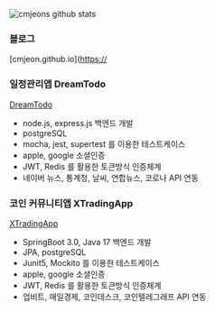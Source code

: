 <!--
**cmjeon/cmjeon** is a ✨ _special_ ✨ repository because its `README.md` (this file) appears on your GitHub profile.

Here are some ideas to get you started:

- 🔭 I’m currently working on ...
- 🌱 I’m currently learning ...
- 👯 I’m looking to collaborate on ...
- 🤔 I’m looking for help with ...
- 💬 Ask me about ...
- 📫 How to reach me: ...
- 😄 Pronouns: ...
- ⚡ Fun fact: ...
-->

![cmjeons github stats](https://github-readme-stats.vercel.app/api?username=cmjeon&show_icons=true&theme=merko)

<!-- 
<div>
  <img alt="Snake Gif" src="https://github.com/cmjeon/cmjeon/blob/main/Snake_Gif.svg" />
  <a href="#"><img src="https://capsule-render.vercel.app/api?type=waving&color=_hexcode&height=100&section=footer" /></a>
</div>
-->

<!-- <a href="http://www.github.com/cmjeon"><img src="https://activity-graph.herokuapp.com/graph?username=cmjeon&bg_color=1c1917&color=ffffff&line=0891b2&point=ffffff&area_color=1c1917&area=true&hide_border=true&custom_title=GitHub%20Commits%20Graph" alt="GitHub Commits Graph" /></a>
 -->

### 블로그

[cmjeon.github.io]([https://](https://cmjeon.github.io/)

### 일정관리앱 DreamTodo

[DreamTodo](https://apps.apple.com/kr/app/dreamtodo-%EB%93%9C%EB%A6%BC%ED%88%AC%EB%91%90/id1617527029)

- node.js, express.js 백엔드 개발
- postgreSQL
- mocha, jest, supertest 를 이용한 테스트케이스
- apple, google 소셜인증
- JWT, Redis 를 활용한 토큰방식 인증체계
- 네이버 뉴스, 통계청, 날씨, 연합뉴스, 코로나 API 연동

### 코인 커뮤니티앱 XTradingApp

[XTradingApp](https://apps.apple.com/kr/app/xtradingapp/id6450615991)

- SpringBoot 3.0, Java 17 백엔드 개발
- JPA, postgreSQL
- Junit5, Mockito 를 이용한 테스트케이스
- apple, google 소셜인증
- JWT, Redis 를 활용한 토큰방식 인증체계
- 업비트, 매일경제, 코인데스크, 코인텔레그래프 API 연동
